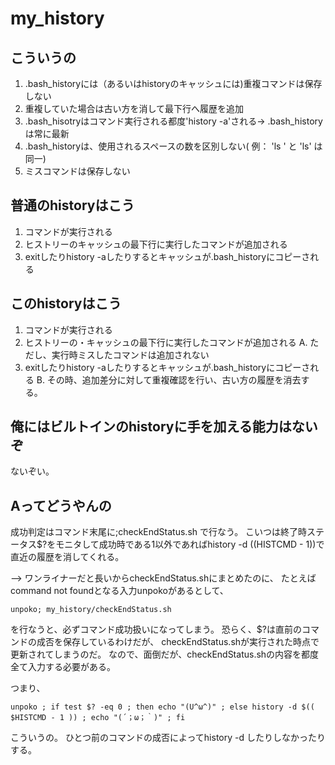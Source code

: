 # my_history

## こういうの
1. .bash_historyには（あるいはhistoryのキャッシュには)重複コマンドは保存しない
2. 重複していた場合は古い方を消して最下行へ履歴を追加
3. .bash_hisotryはコマンド実行される都度'history -a'される-> .bash_historyは常に最新
4. .bash_historyは、使用されるスペースの数を区別しない( 例： 'ls ' と 'ls' は同一)
5. ミスコマンドは保存しない

## 普通のhistoryはこう
1. コマンドが実行される
2. ヒストリーのキャッシュの最下行に実行したコマンドが追加される
3. exitしたりhistory -aしたりするとキャッシュが.bash_historyにコピーされる

## このhistoryはこう
1. コマンドが実行される
2. ヒストリーの・キャッシュの最下行に実行したコマンドが追加される
A. ただし、実行時ミスしたコマンドは追加されない
3. exitしたりhistory -aしたりするとキャッシュが.bash_historyにコピーされる
B. その時、追加差分に対して重複確認を行い、古い方の履歴を消去する。


## 俺にはビルトインのhistoryに手を加える能力はないぞ
ないぞい。

## Aってどうやんの
成功判定はコマンド末尾に;checkEndStatus.sh で行なう。
こいつは終了時ステータス$?をモニタして成功時である1以外であればhistory -d $(($HISTCMD - 1))で直近の履歴を消してくれる。


--> ワンライナーだと長いからcheckEndStatus.shにまとめたのに、
たとえばcommand not foundとなる入力unpokoがあるとして、
```
unpoko; my_history/checkEndStatus.sh
```
を行なうと、必ずコマンド成功扱いになってしまう。
恐らく、$?は直前のコマンドの成否を保存しているわけだが、
checkEndStatus.shが実行された時点で更新されてしまうのだ。
なので、面倒だが、checkEndStatus.shの内容を都度全て入力する必要がある。

つまり、
```
unpoko ; if test $? -eq 0 ; then echo "(U^ω^)" ; else history -d $(( $HISTCMD - 1 )) ; echo "(´；ω；｀)" ; fi
```
こういうの。
ひとつ前のコマンドの成否によってhistory -d したりしなかったりする。
